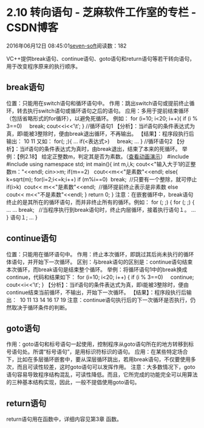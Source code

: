 
# 2.10 转向语句 -  芝麻软件工作室的专栏 - CSDN博客


2016年06月12日 08:45:01[seven-soft](https://me.csdn.net/softn)阅读数：182


VC++提供break语句、continue语句、goto语句和return语句等若干转向语句，用于改变程序原来的执行顺序。
## break语句
位置：只能用在switch语句和循环语句中。
作用：跳出switch语句或提前终止循环，转去执行switch语句或循环语句之后的语句。
应用：多用于提前结束循环（包括省略形式的for循环），以避免死循环。
例如：
for (i=10; i<20; i++){
if (i % 3==0)     break;
cout<<i<<′\t′;
} //循环语句1
【分析】：当if语句的条件表达式为真，即i能被3整除时，便由break退出循环，不再输出。
【结果】：程序段执行后输出： 10 11
又如：
for(; ;){
…
if(<表达式>)     break;
… } //循环语句2
【分析】：当if语句的条件表达式为真时，由break退出，结束了本来的死循环。
举例：【例2.18】
 给定正整数m，判定其是否为素数。（[查看动画演示](http://www.weixueyuan.net/templets/default/cpp/flash/C++%E7%A4%BA%E4%BE%8B%EF%BC%9A%E5%88%A4%E6%96%AD%E7%BB%99%E5%AE%9A%E7%9A%84%E6%95%B4%E6%95%B0%E6%98%AF%E5%90%A6%E4%B8%BA%E7%B4%A0%E6%95%B0.swf)）
\#include <iostream>
\#include <cmath>
using namespace std;
int main(){
int m,i,k;
cout<<"输入大于1的正整数m："<<endl;
cin>>m;
if(m==2)   cout<<m<<"是素数"<<endl;
else{
k=sqrt(m);
for(i=2;i<=k;i++) if (m%i==0)  break;  //只要有一个整除，就可停止
if(i>k)  cout<< m<<"是素数"<<endl;  //循环提前终止表示是非素数
else  cout<< m<<"不是素数"<<endl;
}
return 0;
}
注意：在嵌套循环中，break语句终止的是其所在的循环语句，而并非终止所有的循环。例如：
for (; ;) {
for (; ;) {
…
… break;   //当程序执行到break语句时，终止内层循环，接着执行语句１。
…
}
语句１;
…
}
## continue语句
位置：只能用在循环语句中。
作用：终止本次循环，即跳过其后尚未执行的循环体语句，并开始下一次循环。
区别：与break语句的区别是：continue语句结束本次循环，而break语句是结束整个循环。
举例：将循环语句1中的break换成continue，代码和结果如下：
for (i=10; i<20; i++) {
if (i % 3==0)     continue;
cout<<i<<′\t′;
}
【分析】：当if语句的条件表达式为真，即i能被3整除时，便由continue结束当前循环，不输出，开始下一次循环。
【结果】：程序段执行后输出：  10 11 13 14 16 17 19
注意：continue语句执行后的下一次循环是否执行，仍然取决于循环条件的判断。
## goto语句
作用：goto语句和标号语句一起使用，控制程序从goto语句所在的地方转移到标号语句处。所谓“标号语句”，是用标识符标识的语句。
应用：在某些特定场合下，比如在多层循环嵌套中，要从深层循环跳出，若用break语句，不仅要使用多次，而且可读性较差，这时goto语句可以发挥作用。
注意：大多数情况下，goto语句容易导致程序结构混乱，可读性降低。而且，它所完成的功能完全可以用算法的三种基本结构实现，因此，一般不提倡使用goto语句。
## return语句
return语句用在函数中，详细内容见第3章 函数。


